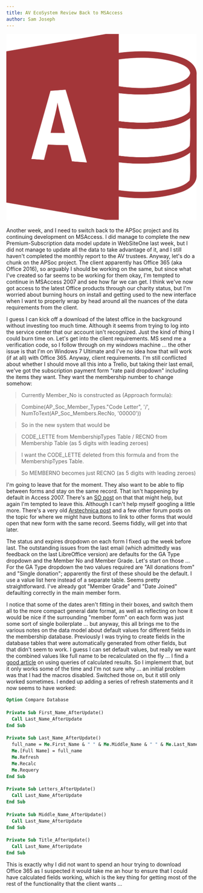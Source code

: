 ```yaml
---
title: AV EcoSystem Review Back to MSAccess
author: Sam Joseph
---
```


![msaccess](../images/msaccess.png)

Another week, and I need to switch back to the APSoc project and its continuing development on MSAccess.  I did manage to complete the new Premium-Subscription data model update in WebSiteOne last week, but I did not manage to update all the data to take advantage of it, and I still haven't completed the monthly report to the AV trustees.  Anyway, let's do a chunk on the APSoc project.  The client apparently has Office 365 (aka Office 2016), so arguably I should be working on the same, but since what I've created so far seems to be working for them okay, I'm tempted to continue in MSAccess 2007 and see how far we can get.  I think we've now got access to the latest Office products through our charity status, but I'm worried about burning hours on install and getting used to the new interface when I want to properly wrap by head around all the nuances of the data requirements from the client.

I guess I can kick off a download of the latest office in the background without investing too much time.  Although it seems from trying to log into the service center that our account isn't recognized.  Just the kind of thing I could burn time on.  Let's get into the client requirements.  MS send me a verification code, so I follow through on my windows machine ... the other issue is that I'm on Windows 7 Ultimate and I've no idea how that will work (if at all) with Office 365.  Anyway, client requirements.  I'm still conflicted about whether I should move all this into a Trello, but taking their last email, we've got the subscription payment form "rate paid dropdown" including the items they want.  They want the membership number to change somehow:

> Currently Member_No is constructed as (Approach formula): 

> Combine(AP_Soc_Member_Types."Code Letter", '/', NumToText(AP_Soc_Members.RecNo, '00000'))

> So in the new system that would be

> CODE_LETTE from MembershipTypes Table / RECNO from Membership Table (as 5 digits with leading zeroes)

> I want the CODE_LETTE deleted from this formula and from the MembershipTypes Table.

> So MEMBERNO becomes just RECNO (as 5 digits with leading zeroes)

I'm going to leave that for the moment.  They also want to be able to flip between forms and stay on the same record.  That isn't happening by default in Access 2007.  There's an [SO post](https://stackoverflow.com/questions/38592699/access-how-to-open-a-second-form-to-the-same-record-as-the-first) on that that might help, but again I'm tempted to leave this.  Although I can't help myself googling a little more.  There's a very old [Arstechnica post](https://arstechnica.com/civis/viewtopic.php?f=20&t=745702) and a few other forum posts on the topic for where we might have buttons to link to other forms that would open that new form with the same record.  Seems fiddly, will get into that later.

The status and expires dropdown on each form I fixed up the week before last.  The outstanding issues from the last email (which admittedly was feedback on the last LibreOffice version) are defaults for the GA Type dropdown and the Member No and Member Grade.  Let's start on those ... For the GA Type dropdown the two values required are "All donations from" and "Single donation"; apparently the first of these should be the default.   I use a value list here instead of a separate table.  Seems pretty straightforward.  I've already got "Member Grade" and "Date Joined" defaulting correctly in the main member form.

I notice that some of the dates aren't fitting in their boxes, and switch them all to the more compact general date format, as well as reflecting on how it would be nice if the surrounding "member form" on each form was just some sort of single boilerplate ... but anyway, this all brings me to the various notes on the data model about default values for different fields in the membership database.  Previously I was trying to create fields in the database tables that were automatically generated from other fields, but that didn't seem to work.  I guess I can set default values, but really we want the combined values like full name to be recalculated on the fly ... I find a [good article](http://allenbrowne.com/casu-14.html) on using queries of calculated results.   So I implement that, but it only works some of the time and I'm not sure why ... an initial problem was that I had the macros disabled.  Switched those on, but it still only worked sometimes.  I ended up adding a series of refresh statements and it now seems to have worked:

```vb
Option Compare Database

Private Sub First_Name_AfterUpdate()
  Call Last_Name_AfterUpdate
End Sub

Private Sub Last_Name_AfterUpdate()
  full_name = Me.First_Name & " " & Me.Middle_Name & " " & Me.Last_Name & " " & Me.Letters
  Me.[Full Name] = full_name
  Me.Refresh
  Me.Recalc
  Me.Requery
End Sub

Private Sub Letters_AfterUpdate()
  Call Last_Name_AfterUpdate
End Sub

Private Sub Middle_Name_AfterUpdate()
  Call Last_Name_AfterUpdate
End Sub

Private Sub Title_AfterUpdate()
  Call Last_Name_AfterUpdate
End Sub
```

This is exactly why I did not want to spend an hour trying to download Office 365 as I suspected it would take me an hour to ensure that I could have calculated fields working, which is the key thing for getting most of the rest of the functionality that the client wants ...
